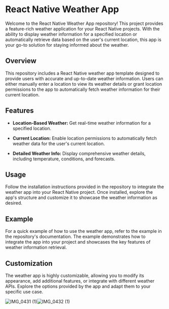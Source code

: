 # React Native Weather App

Welcome to the React Native Weather App repository! This project provides a feature-rich weather application for your React Native projects. With the ability to display weather information for a specified location or automatically retrieve data based on the user's current location, this app is your go-to solution for staying informed about the weather.

## Overview

This repository includes a React Native weather app template designed to provide users with accurate and up-to-date weather information. Users can either manually enter a location to view its weather details or grant location permissions to the app to automatically fetch weather information for their current location.

## Features

- **Location-Based Weather:** Get real-time weather information for a specified location.

- **Current Location:** Enable location permissions to automatically fetch weather data for the user's current location.

- **Detailed Weather Info:** Display comprehensive weather details, including temperature, conditions, and forecasts.

## Usage

Follow the installation instructions provided in the repository to integrate the weather app into your React Native project. Once installed, explore the app's structure and customize it to showcase the weather information as desired.

## Example

For a quick example of how to use the weather app, refer to the example in the repository's documentation. The example demonstrates how to integrate the app into your project and showcases the key features of weather information retrieval.

## Customization

The weather app is highly customizable, allowing you to modify its appearance, add additional features, or integrate with different weather APIs. Explore the options provided by the app and adapt them to your specific use case.

![IMG_0431 (1)](https://github.com/mrigankpwskills94/pr-weather-app/assets/142077988/8a0e67ae-a8e2-4b76-9380-261fd95ad7af)![IMG_0432 (1)](https://github.com/mrigankpwskills94/pr-weather-app/assets/142077988/564039ae-172b-4805-8c02-6c2705f18354)

